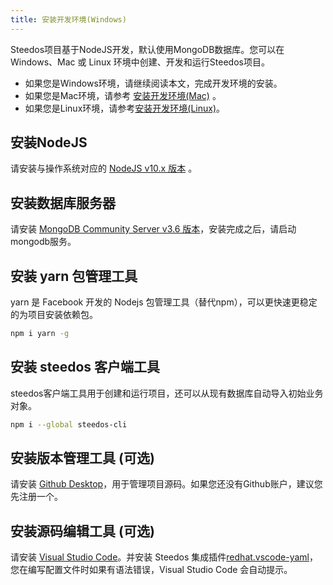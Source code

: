 ```yaml
---
title: 安装开发环境(Windows)
---
```


Steedos项目基于NodeJS开发，默认使用MongoDB数据库。您可以在 Windows、Mac 或 Linux 环境中创建、开发和运行Steedos项目。

- 如果您是Windows环境，请继续阅读本文，完成开发环境的安装。
- 如果您是Mac环境，请参考 [安装开发环境(Mac)](/docs/developer/mac.md) 。
- 如果您是Linux环境，请参考[安装开发环境(Linux)](/docs/developer/linux.md)。

## 安装NodeJS

请安装与操作系统对应的 [NodeJS v10.x 版本](https://nodejs.org/dist/latest-v10.x/) 。

## 安装数据库服务器

请安装 [MongoDB Community Server v3.6 版本](https://www.mongodb.com/download-center/community)，安装完成之后，请启动mongodb服务。

## 安装 yarn 包管理工具

yarn 是 Facebook 开发的 Nodejs 包管理工具（替代npm），可以更快速更稳定的为项目安装依赖包。

```bash
npm i yarn -g
```

## 安装 steedos 客户端工具

steedos客户端工具用于创建和运行项目，还可以从现有数据库自动导入初始业务对象。

```bash
npm i --global steedos-cli
```

## 安装版本管理工具 (可选)

请安装 [Github Desktop](https://desktop.github.com/)，用于管理项目源码。如果您还没有Github账户，建议您先注册一个。

## 安装源码编辑工具 (可选)

请安装 [Visual Studio Code](https://code.visualstudio.com/)。并安装 Steedos 集成插件[redhat.vscode-yaml](https://marketplace.visualstudio.com/items?itemName=redhat.vscode-yaml)，您在编写配置文件时如果有语法错误，Visual Studio Code 会自动提示。
